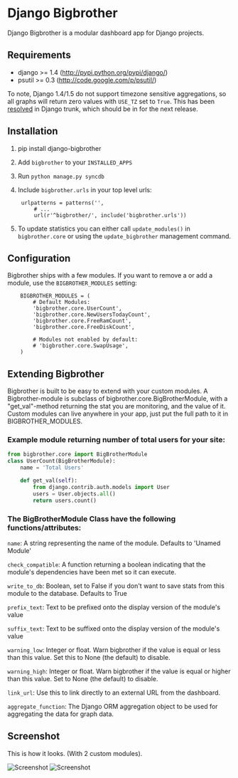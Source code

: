 # Django Bigbrother

Django Bigbrother is a modular dashboard app for Django projects.

## Requirements

* django >= 1.4 (http://pypi.python.org/pypi/django/)
* psutil >= 0.3 (http://code.google.com/p/psutil/)

To note, Django 1.4/1.5 do not support timezone sensitive aggregations, so all graphs will return zero values with `USE_TZ` set to `True`.  This has been [resolved](https://github.com/django/django/pull/715) in Django trunk, which should be in for the next release.

## Installation

1. pip install django-bigbrother

2. Add `bigbrother` to your `INSTALLED_APPS`

3. Run `python manage.py syncdb`

4. Include `bigbrother.urls` in your top level urls:

		urlpatterns = patterns('',
			# ...
			url(r'^bigbrother/', include('bigbrother.urls'))

5. To update statistics you can either call `update_modules()` in `bigbrother.core` or using the `update_bigbrother` management command.

## Configuration

Bigbrother ships with a few modules. If you want to remove a or add a module, use the  `BIGBROTHER_MODULES` setting:

		BIGBROTHER_MODULES = (
			# Default Modules:
	    	'bigbrother.core.UserCount',
	    	'bigbrother.core.NewUsersTodayCount',
	    	'bigbrother.core.FreeRamCount',
	    	'bigbrother.core.FreeDiskCount',

	    	# Modules not enabled by default:
	    	# 'bigbrother.core.SwapUsage',
		)

## Extending Bigbrother

Bigbrother is built to be easy to extend with your custom modules. A Bigbrother-module is subclass of bigbrother.core.BigBrotherModule, with a "get_val"-method returning the stat you are monitoring, and the value of it. Custom modules can live anywhere in your app, just put the full path to it in BIGBROTHER_MODULES.

### Example module returning number of total users for your site:

```python
from bigbrother.core import BigBrotherModule
class UserCount(BigBrotherModule):
    name = 'Total Users'

    def get_val(self):
        from django.contrib.auth.models import User
        users = User.objects.all()
        return users.count()
```

### The BigBrotherModule Class have the following functions/attributes:

`name`: A string representing the name of the module. Defaults to 'Unamed Module'

`check_compatible`: A function returning a boolean indicating that the module's dependencies have been met so it can execute.

`write_to_db`: Boolean, set to False if you don't want to save stats from this module to the database. Defaults to True

`prefix_text`: Text to be prefixed onto the display version of the module's value

`suffix_text`: Text to be suffixed onto the display version of the module's value

`warning_low`: Integer or float. Warn bigbrother if the value is equal or less than this value. Set this to None (the default) to disable.

`warning_high`: Integer or float. Warn bigbrother if the value is equal or higher than this value. Set to None (the default) to disable.

`link_url`: Use this to link directly to an external URL from the dashboard.

`aggregate_function`: The Django ORM aggregation object to be used for aggregating the data for graph data.


## Screenshot

This is how it looks. (With 2 custom modules).

![Screenshot](http://c544632.r32.cf2.rackcdn.com/bigbrother.png)
![Screenshot](http://c544632.r32.cf2.rackcdn.com/bigbrother-graph.png)
